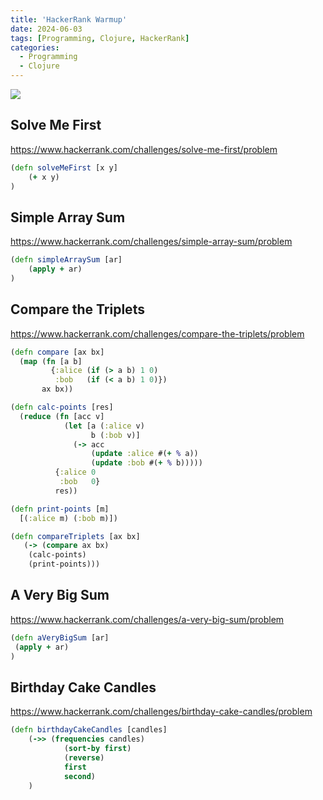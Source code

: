 ```yaml
---
title: 'HackerRank Warmup'
date: 2024-06-03
tags: [Programming, Clojure, HackerRank]
categories:
  - Programming
  - Clojure
---
```


![](https://i.imgur.com/AOqggTJ.png)

## Solve Me First

https://www.hackerrank.com/challenges/solve-me-first/problem

```clojure
(defn solveMeFirst [x y]
    (+ x y)
)
```

## Simple Array Sum

https://www.hackerrank.com/challenges/simple-array-sum/problem

```clojure
(defn simpleArraySum [ar]
    (apply + ar)
)
```

## Compare the Triplets

https://www.hackerrank.com/challenges/compare-the-triplets/problem

```clojure
(defn compare [ax bx]
  (map (fn [a b]
         {:alice (if (> a b) 1 0)
          :bob   (if (< a b) 1 0)})
       ax bx))

(defn calc-points [res]
  (reduce (fn [acc v]
            (let [a (:alice v)
                  b (:bob v)]
              (-> acc
                  (update :alice #(+ % a))
                  (update :bob #(+ % b)))))
          {:alice 0
           :bob   0}
          res))

(defn print-points [m]
  [(:alice m) (:bob m)])

(defn compareTriplets [ax bx]
   (-> (compare ax bx)
    (calc-points)
    (print-points)))
```

## A Very Big Sum

https://www.hackerrank.com/challenges/a-very-big-sum/problem

```clojure
(defn aVeryBigSum [ar]
 (apply + ar)
)
```

## Birthday Cake Candles

https://www.hackerrank.com/challenges/birthday-cake-candles/problem

```clojure
(defn birthdayCakeCandles [candles]
	(->> (frequencies candles)
			(sort-by first)
			(reverse)
			first
			second)
	)
```
